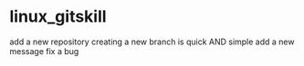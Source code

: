 # linux_gitskill
add a new repository
creating a new branch is quick AND simple
add a new message
fix a bug
